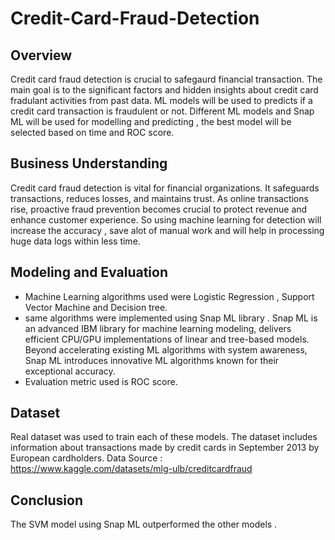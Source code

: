 # Credit-Card-Fraud-Detection

## Overview 
Credit card fraud detection is crucial to safegaurd financial transaction. The main goal is to the significant factors and hidden insights about credit card fradulant activities from past data.  ML models will be used to predicts if a credit card transaction is fraudulent or not. Different ML models and Snap ML will be used for modelling and predicting , the best model will be selected based on time and ROC score.

## Business Understanding 

Credit card fraud detection is vital for financial organizations. It safeguards transactions, reduces losses, and maintains trust. As online transactions rise, proactive fraud prevention becomes crucial to protect revenue and enhance customer experience. So using machine learning for detection will increase the accuracy , save alot of manual work and will help in processing huge data logs within less time.

## Modeling and Evaluation 

* Machine Learning algorithms used were Logistic Regression , Support Vector Machine and Decision tree.
* same algorithms were implemented using Snap ML library .
Snap ML is an advanced IBM library for machine learning modeling, delivers efficient CPU/GPU implementations of linear and tree-based models. Beyond accelerating existing ML algorithms with system awareness, Snap ML introduces innovative ML algorithms known for their exceptional accuracy. 
* Evaluation metric used is ROC score.

## Dataset
Real dataset was used to train each of these models. The dataset includes information about transactions made by credit cards in September 2013 by European cardholders.
Data Source : https://www.kaggle.com/datasets/mlg-ulb/creditcardfraud

## Conclusion 
The SVM model using Snap ML outperformed the other models . 
